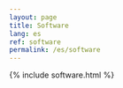 ```yaml
---
layout: page
title: Software
lang: es
ref: software
permalink: /es/software
---
```


{% include software.html %}
